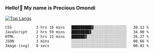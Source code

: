 ### Hello!👋 My name is Precious Omondi 

[![Top Langs](https://github-readme-stats.vercel.app/api/top-langs/?username=Presho99&langs_count=8&theme=dark)](https://github.com/Presho99/github-readme-stats)



<!--START_SECTION:waka-->

```txt
CSS           3 hrs 16 mins   █████████▓░░░░░░░░░░░░░░░   38.12 %
JavaScript    2 hrs 59 mins   ████████▓░░░░░░░░░░░░░░░░   34.90 %
HTML          2 hrs 15 mins   ██████▓░░░░░░░░░░░░░░░░░░   26.27 %
JSON          3 mins          ░░░░░░░░░░░░░░░░░░░░░░░░░   00.66 %
Image (svg)   0 secs          ░░░░░░░░░░░░░░░░░░░░░░░░░   00.02 %
```

<!--END_SECTION:waka-->

